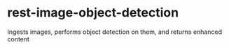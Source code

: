 # rest-image-object-detection
Ingests images, performs object detection on them, and returns enhanced content
